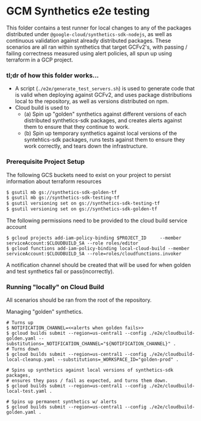 # GCM Synthetics e2e testing

This folder contains a test runner for local changes to any of the packages distributed under `@google-cloud/synthetics-sdk-nodejs`, as well as continuous validation against already distributed packages. These scenarios are all ran within synthetics that target GCFv2's, with passing / failing correctness measured using alert policies, all spun up using terraform in a GCP project.

### tl;dr of how this folder works...
* A script (`./e2e/generate_test_servers.sh`) is used to generate code that is valid when deploying against GCFv2, and uses package distributions local to the repository, as well as versions distributed on npm.
* Cloud build is used to
  * (a) Spin up "golden" synthetics against different versions of each distributed synthetics-sdk packages, and creates alerts against them to ensure that they continue to work.
  * (b) Spin up temporary synthetics against local versions of the syntehtics-sdk packages, runs tests against them to ensure they work correctly, and tears down the infrastructure.

### Prerequisite Project Setup

The following GCS buckets need to exist on your project to persist information about terraform resources

```bash
$ gsutil mb gs://synthetics-sdk-golden-tf
$ gsutil mb gs://synthetics-sdk-testing-tf
$ gsutil versioning set on gs://synthetics-sdk-testing-tf
$ gsutil versioning set on gs://synthetics-sdk-golden-tf
```

The following permissions need to be provided to the cloud build service account
```
$ gcloud projects add-iam-policy-binding $PROJECT_ID     --member serviceAccount:$CLOUDBUILD_SA --role roles/editor
$ gcloud functions add-iam-policy-binding local-cloud-build --member serviceAccount:$CLOUDBUILD_SA --role=roles/cloudfunctions.invoker
```

A notification channel should be created that will be used for when golden and test synthetics fail or pass(incorrectly). 

### Running "locally" on Cloud Build

All scenarios should be ran from the root of the repository.

Managing "golden" synthetics. 

```
# Turns up
$ NOTIFICATION_CHANNEL=<<alerts when golden fails>>
$ gcloud builds submit --region=us-central1 --config ./e2e/cloudbuild-golden.yaml --substitutions=_NOTIFICATION_CHANNEL="${NOTIFICATION_CHANNEL}" .
# Turns down
$ gcloud builds submit --region=us-central1 --config ./e2e/cloudbuild-local-cleanup.yaml --substitutions=_WORKSPACE_ID="golden-prod" .
```


```
# Spins up synthetics against local versions of synthetics-sdk packages,
# ensures they pass / fail as expected, and turns them down.
$ gcloud builds submit --region=us-central1 --config ./e2e/cloudbuild-local-test.yaml .

# Spins up permanent synthetics w/ alerts
$ gcloud builds submit --region=us-central1 --config ./e2e/cloudbuild-golden.yaml .
```
